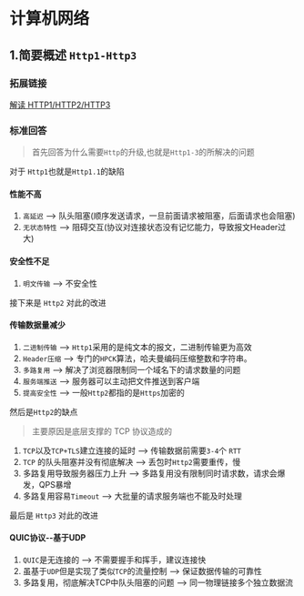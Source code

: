 # 计算机网络

## 1.简要概述 `Http1-Http3`

### 拓展链接

[解读 HTTP1/HTTP2/HTTP3](https://juejin.cn/post/6995109407545622542)

### 标准回答

> 首先回答为什么需要`Http`的升级,也就是`Http1-3`的所解决的问题

对于 `Http1`也就是`Http1.1`的缺陷  

#### 性能不高

1. `高延迟` --> 队头阻塞(顺序发送请求，一旦前面请求被阻塞，后面请求也会阻塞)
2. `无状态特性` --> 阻碍交互(协议对连接状态没有记忆能力，导致报文Header过大)  

#### 安全性不足

1. `明文传输` --> 不安全性

接下来是 `Http2` 对此的改进

#### 传输数据量减少

1. `二进制传输` --> `Http1`采用的是纯文本的报文，二进制传输更为高效
2. `Header压缩` --> 专门的`HPCK`算法，哈夫曼编码压缩整数和字符串。
3. `多路复用` --> 解决了浏览器限制同一个域名下的请求数量的问题
4. `服务端推送` --> 服务器可以主动把文件推送到客户端
5. `提高安全性` --> 一般`Http2`都指的是`Https`加密的

然后是`Http2`的缺点  
>主要原因是底层支撑的 TCP 协议造成的

1. `TCP`以及`TCP+TLS`建立连接的延时 --> 传输数据前需要`3-4`个 `RTT`
2. `TCP` 的队头阻塞并没有彻底解决 --> 丢包时`Http2`需要重传，慢
3. 多路复用导致服务器压力上升 --> 多路复用没有限制同时请求数，请求会爆发，QPS暴增
4. 多路复用容易`Timeout` --> 大批量的请求服务端也不能及时处理

最后是 `Http3` 对此的改进

#### QUIC协议--基于UDP

1. `QUIC`是无连接的 --> 不需要握手和挥手，建议连接快
2. 虽基于`UDP`但是实现了类似`TCP`的流量控制 --> 保证数据传输的可靠性
3. 多路复用，彻底解决TCP中队头阻塞的问题 --> 同一物理链接多个独立数据流

